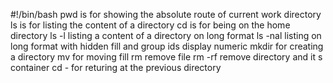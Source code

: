 #!/bin/bash
pwd is for showing the absolute route of current work directory
ls is for listing the content of a directory
cd is for being on the home directory
ls -l listing a content of a directory on long format
ls -nal listing on long format with hidden fill and group ids display numeric
mkdir for creating a directory
mv for moving fill
rm remove file
rm -rf remove directory and it s container
cd - for returing at the previous directory

